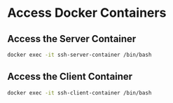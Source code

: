 # Access Docker Containers

## Access the Server Container

```Bash
docker exec -it ssh-server-container /bin/bash
```

## Access the Client Container

```Bash
docker exec -it ssh-client-container /bin/bash
```

